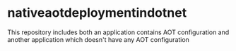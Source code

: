 # nativeaotdeploymentindotnet
This repository includes both an application contains AOT configuration and another application which doesn't have any AOT configuration

